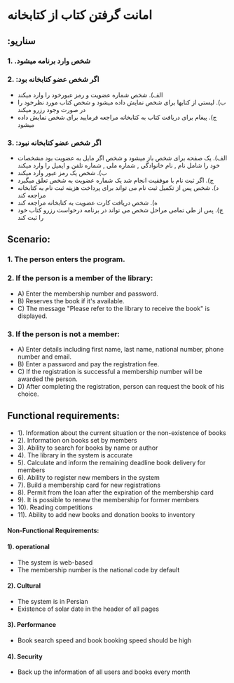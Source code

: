 # امانت گرفتن کتاب از کتابخانه

## **:سناریو**

### 1.  .شخص وارد برنامه میشود
### 2.  :اگر شخص عضو کتابخانه بود
 - الف).  شخص شماره عضویت و رمز عبورخود را وارد میکند  
 - ب).  لیستی از کتابها برای شخص نمایش داده میشود و شخص کتاب مورد نظرخود را در صورت وجود رزرو میکند
 - ج).  پیغام برای دریافت کتاب به کتابخانه مراجعه فرمایید برای شخص نمایش داده میشود

### 3.  :اگر شخص عضو کتابخانه نبود
- الف).  یک صفحه برای شخص باز میشود و شخص اگر مایل به عضویت بود مشخصات خود را شامل نام , نام خانوادگی , شماره ملی ,  شماره تلفن و ایمیل را وارد میکند
- ب). شخص  یک رمز عبور وارد میکند
- ج).  اگر ثبت نام با موفقیت انجام شد یک شماره عضویت به شخص تعلق میگیرد
- د).  شخص پس از تکمیل ثبت نام می تواند برای پرداخت هزینه ثبت نام به کتابخانه مراجعه کند
- ه). شخص دریافت کارت عضویت به کتابخانه مراجعه کند
- چ).  پس از طی تمامی مراحل شخص می تواند در برنامه درحواست رزرو کتاب خود را ثبت کند   


## **Scenario:** 
### 1. The person enters the program.
### 2. If the person is a member of the library: 
-  A) Enter the membership number and password.
-  B) Reserves the book if it's available.
-  C) The message "Please refer to the library to receive the book" is displayed. 
### 3. If the person is not a member:
-  A) Enter details including first name, last name, national number, phone number and email. 
-  B) Enter a password and pay the registration fee.
-  C) If the registration is successful   a membership number will be awarded the person. 
-  D) After completing the registration, person can request the book of his choice.


## **Functional requirements:**
-  1). Information about the current situation or the non-existence of books
-  2). Information on books set by members
-  3). Ability to search for books by name or author
-  4). The library in the system is accurate
-  5). Calculate and inform the remaining deadline book delivery for members
-  6). Ability to register new members in the system
-  7). Build a membership card for new registrations
-  8). Permit from the loan after the expiration of the membership card
-  9). It is possible to renew the membership for former members
-  10). Reading competitions
-  11). Ability to add new books and donation books to inventory
    
#### Non-Functional Requirements:
#### 1). operational
- The system is web-based
- The membership number is the national code by default
#### 2). Cultural
- The system is in Persian
- Existence of solar date in the header of all pages
#### 3). Performance
-  Book search speed and book booking speed should be high
#### 4). Security
- Back up the information of all users and books every month
                                                                                                                         
